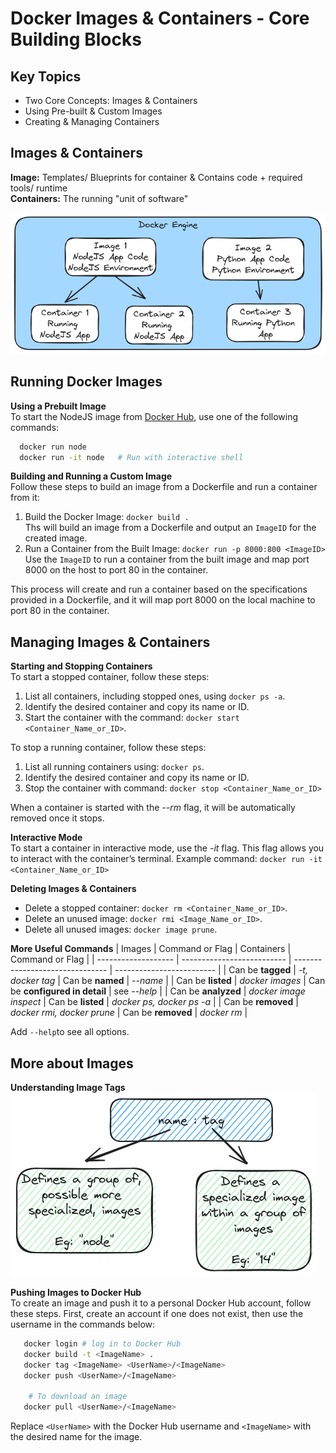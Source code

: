 # Docker Images & Containers - Core Building Blocks

## Key Topics

- Two Core Concepts: Images & Containers
- Using Pre-built & Custom Images
- Creating & Managing Containers

## Images & Containers

**Image:** Templates/ Blueprints for container & Contains code + required tools/ runtime<br />
**Containers:** The running "unit of software"

![docker_engine](./docs/image-container.excalidraw.png)

## Running Docker Images

**Using a Prebuilt Image**<br />
To start the NodeJS image from [Docker Hub](https://hub.docker.com/_/node), use one of the following commands:

```bash
  docker run node
  docker run -it node   # Run with interactive shell
```

**Building and Running a Custom Image**<br />
Follow these steps to build an image from a Dockerfile and run a container from it:

1. Build the Docker Image: `docker build .`<br />
   Ths will build an image from a Dockerfile and output an `ImageID` for the created image.<br />
2. Run a Container from the Built Image: `docker run -p 8000:800 <ImageID>`<br />
   Use the `ImageID` to run a container from the built image and map port 8000 on the host to port 80 in the container.

This process will create and run a container based on the specifications provided in a Dockerfile, and it will map port 8000 on the local machine to port 80 in the container.

## Managing Images & Containers

**Starting and Stopping Containers**<br />
To start a stopped container, follow these steps:

1. List all containers, including stopped ones, using `docker ps -a`.
2. Identify the desired container and copy its name or ID.
3. Start the container with the command: `docker start <Container_Name_or_ID>`.

To stop a running container, follow these steps:

1. List all running containers using: `docker ps`.
2. Identify the desired container and copy its name or ID.
3. Stop the container with command: `docker stop <Container_Name_or_ID>`

When a container is started with the _--rm_ flag, it will be automatically removed once it stops.

**Interactive Mode**<br />
To start a container in interactive mode, use the _-it_ flag. This flag allows you to interact with the container’s terminal. Example command: `docker run -it <Container_Name_or_ID>`

**Deleting Images & Containers**<br />

- Delete a stopped container: `docker rm <Container_Name_or_ID>`.
- Delete an unused image: `docker rmi <Image_Name_or_ID>`.
- Delete all unused images: `docker image prune`.

**More Useful Commands**
| Images | Command or Flag | Containers | Command or Flag |
| ------------------- | -------------------------- | ------------------------------- | ------------------------- |
| Can be **tagged** | _-t, docker tag_ | Can be **named** | _--name_ |
| Can be **listed** | _docker images_ | Can be **configured in detail** | see _--help_ |
| Can be **analyzed** | _docker image inspect_ | Can be **listed** | _docker ps, docker ps -a_ |
| Can be **removed** | _docker rmi, docker prune_ | Can be **removed** | _docker rm_ |

Add `--help`to see all options.

## More about Images

**Understanding Image Tags**<br />
<img src="./docs/image-tag.excalidraw.png" />

**Pushing Images to Docker Hub**<br />
To create an image and push it to a personal Docker Hub account, follow these steps. First, create an account if one does not exist, then use the username in the commands below:

```bash
   docker login # log in to Docker Hub
   docker build -t <ImageName> .
   docker tag <ImageName> <UserName>/<ImageName>
   docker push <UserName>/<ImageName>

    # To download an image
   docker pull <UserName>/<ImageName>
```

Replace `<UserName>` with the Docker Hub username and `<ImageName>` with the desired name for the image.
